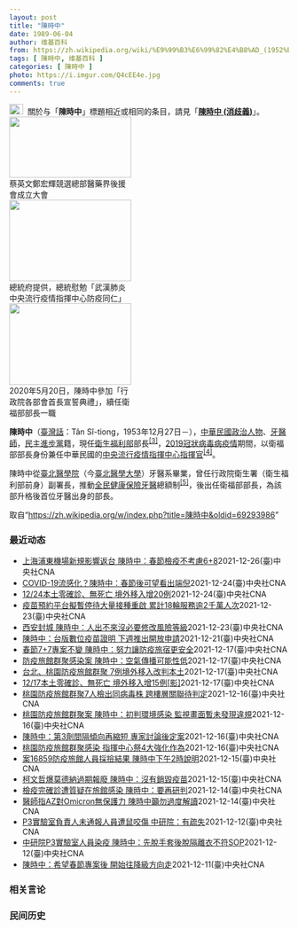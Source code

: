 ```yaml
---
layout: post
title: "陳時中"
date: 1989-06-04
author: 维基百科
from: https://zh.wikipedia.org/wiki/%E9%99%B3%E6%99%82%E4%B8%AD_(1952%E5%B9%B4)
tags: [ 陳時中, 维基百科 ]
categories: [ 陳時中 ]
photo: https://i.imgur.com/Q4cEE4e.jpg
comments: true
---
```

<div class="mw-parser-output"><div id="noteTA-54dafe5e" class="noteTA"><div class="noteTA-group"><div data-noteta-group-source="module" data-noteta-group="Medicine"></div></div></div>
<div role="note" class="hatnote navigation-not-searchable"><a href="/wiki/Wikipedia:%E6%B6%88%E6%AD%A7%E4%B9%89" title="Wikipedia:消歧义"><img alt="Disambig gray.svg" src="//upload.wikimedia.org/wikipedia/commons/thumb/5/5f/Disambig_gray.svg/25px-Disambig_gray.svg.png" decoding="async" width="25" height="19" srcset="//upload.wikimedia.org/wikipedia/commons/thumb/5/5f/Disambig_gray.svg/38px-Disambig_gray.svg.png 1.5x, //upload.wikimedia.org/wikipedia/commons/thumb/5/5f/Disambig_gray.svg/50px-Disambig_gray.svg.png 2x" data-file-width="220" data-file-height="168"></a><style data-mw-deduplicate="TemplateStyles:r67269465">.mw-parser-output .ifmobile>.mobile:nth-child(2n){display:none}</style><span class="ifmobile"><span class="nomobile">&nbsp;&nbsp;</span><span class="mobile"></span></span>關於与「<b>陳時中</b>」標題相近或相同的条目，請見「<b><a href="/wiki/%E9%99%B3%E6%99%82%E4%B8%AD_(%E6%B6%88%E6%AD%A7%E7%BE%A9)" class="mw-disambig" title="陳時中 (消歧義)">陳時中 (消歧義)</a></b>」。</div>

<div class="thumb tright"><div class="thumbinner" style="width:222px;"><a href="/wiki/File:%E9%84%AD%E5%AE%8F%E8%BC%9D%E8%88%87%E9%86%AB%E6%94%BF%E4%BA%BA%E5%A3%AB%E5%90%88%E7%85%A7.jpg" class="image"><img alt="" src="//upload.wikimedia.org/wikipedia/commons/thumb/e/e0/%E9%84%AD%E5%AE%8F%E8%BC%9D%E8%88%87%E9%86%AB%E6%94%BF%E4%BA%BA%E5%A3%AB%E5%90%88%E7%85%A7.jpg/220px-%E9%84%AD%E5%AE%8F%E8%BC%9D%E8%88%87%E9%86%AB%E6%94%BF%E4%BA%BA%E5%A3%AB%E5%90%88%E7%85%A7.jpg" decoding="async" width="220" height="110" class="thumbimage" srcset="//upload.wikimedia.org/wikipedia/commons/thumb/e/e0/%E9%84%AD%E5%AE%8F%E8%BC%9D%E8%88%87%E9%86%AB%E6%94%BF%E4%BA%BA%E5%A3%AB%E5%90%88%E7%85%A7.jpg/330px-%E9%84%AD%E5%AE%8F%E8%BC%9D%E8%88%87%E9%86%AB%E6%94%BF%E4%BA%BA%E5%A3%AB%E5%90%88%E7%85%A7.jpg 1.5x, //upload.wikimedia.org/wikipedia/commons/thumb/e/e0/%E9%84%AD%E5%AE%8F%E8%BC%9D%E8%88%87%E9%86%AB%E6%94%BF%E4%BA%BA%E5%A3%AB%E5%90%88%E7%85%A7.jpg/440px-%E9%84%AD%E5%AE%8F%E8%BC%9D%E8%88%87%E9%86%AB%E6%94%BF%E4%BA%BA%E5%A3%AB%E5%90%88%E7%85%A7.jpg 2x" data-file-width="4160" data-file-height="2080"></a>  <div class="thumbcaption"><div class="magnify"><a href="/wiki/File:%E9%84%AD%E5%AE%8F%E8%BC%9D%E8%88%87%E9%86%AB%E6%94%BF%E4%BA%BA%E5%A3%AB%E5%90%88%E7%85%A7.jpg" class="internal" title="放大"></a></div>蔡英文鄭宏輝競選總部醫藥界後援會成立大會</div></div></div>
<div class="thumb tright"><div class="thumbinner" style="width:222px;"><a href="/wiki/File:02.07_%E7%B8%BD%E7%B5%B1%E6%85%B0%E5%8B%89%E3%80%8C%E5%9A%B4%E9%87%8D%E7%89%B9%E6%AE%8A%E5%82%B3%E6%9F%93%E6%80%A7%E8%82%BA%E7%82%8E%E4%B8%AD%E5%A4%AE%E6%B5%81%E8%A1%8C%E7%96%AB%E6%83%85%E6%8C%87%E6%8F%AE%E4%B8%AD%E5%BF%83%E9%98%B2%E7%96%AB%E5%90%8C%E4%BB%81%E3%80%8D_(49500116692).jpg" class="image"><img alt="" src="//upload.wikimedia.org/wikipedia/commons/thumb/9/95/02.07_%E7%B8%BD%E7%B5%B1%E6%85%B0%E5%8B%89%E3%80%8C%E5%9A%B4%E9%87%8D%E7%89%B9%E6%AE%8A%E5%82%B3%E6%9F%93%E6%80%A7%E8%82%BA%E7%82%8E%E4%B8%AD%E5%A4%AE%E6%B5%81%E8%A1%8C%E7%96%AB%E6%83%85%E6%8C%87%E6%8F%AE%E4%B8%AD%E5%BF%83%E9%98%B2%E7%96%AB%E5%90%8C%E4%BB%81%E3%80%8D_%2849500116692%29.jpg/220px-02.07_%E7%B8%BD%E7%B5%B1%E6%85%B0%E5%8B%89%E3%80%8C%E5%9A%B4%E9%87%8D%E7%89%B9%E6%AE%8A%E5%82%B3%E6%9F%93%E6%80%A7%E8%82%BA%E7%82%8E%E4%B8%AD%E5%A4%AE%E6%B5%81%E8%A1%8C%E7%96%AB%E6%83%85%E6%8C%87%E6%8F%AE%E4%B8%AD%E5%BF%83%E9%98%B2%E7%96%AB%E5%90%8C%E4%BB%81%E3%80%8D_%2849500116692%29.jpg" decoding="async" width="220" height="147" class="thumbimage" srcset="//upload.wikimedia.org/wikipedia/commons/thumb/9/95/02.07_%E7%B8%BD%E7%B5%B1%E6%85%B0%E5%8B%89%E3%80%8C%E5%9A%B4%E9%87%8D%E7%89%B9%E6%AE%8A%E5%82%B3%E6%9F%93%E6%80%A7%E8%82%BA%E7%82%8E%E4%B8%AD%E5%A4%AE%E6%B5%81%E8%A1%8C%E7%96%AB%E6%83%85%E6%8C%87%E6%8F%AE%E4%B8%AD%E5%BF%83%E9%98%B2%E7%96%AB%E5%90%8C%E4%BB%81%E3%80%8D_%2849500116692%29.jpg/330px-02.07_%E7%B8%BD%E7%B5%B1%E6%85%B0%E5%8B%89%E3%80%8C%E5%9A%B4%E9%87%8D%E7%89%B9%E6%AE%8A%E5%82%B3%E6%9F%93%E6%80%A7%E8%82%BA%E7%82%8E%E4%B8%AD%E5%A4%AE%E6%B5%81%E8%A1%8C%E7%96%AB%E6%83%85%E6%8C%87%E6%8F%AE%E4%B8%AD%E5%BF%83%E9%98%B2%E7%96%AB%E5%90%8C%E4%BB%81%E3%80%8D_%2849500116692%29.jpg 1.5x, //upload.wikimedia.org/wikipedia/commons/thumb/9/95/02.07_%E7%B8%BD%E7%B5%B1%E6%85%B0%E5%8B%89%E3%80%8C%E5%9A%B4%E9%87%8D%E7%89%B9%E6%AE%8A%E5%82%B3%E6%9F%93%E6%80%A7%E8%82%BA%E7%82%8E%E4%B8%AD%E5%A4%AE%E6%B5%81%E8%A1%8C%E7%96%AB%E6%83%85%E6%8C%87%E6%8F%AE%E4%B8%AD%E5%BF%83%E9%98%B2%E7%96%AB%E5%90%8C%E4%BB%81%E3%80%8D_%2849500116692%29.jpg/440px-02.07_%E7%B8%BD%E7%B5%B1%E6%85%B0%E5%8B%89%E3%80%8C%E5%9A%B4%E9%87%8D%E7%89%B9%E6%AE%8A%E5%82%B3%E6%9F%93%E6%80%A7%E8%82%BA%E7%82%8E%E4%B8%AD%E5%A4%AE%E6%B5%81%E8%A1%8C%E7%96%AB%E6%83%85%E6%8C%87%E6%8F%AE%E4%B8%AD%E5%BF%83%E9%98%B2%E7%96%AB%E5%90%8C%E4%BB%81%E3%80%8D_%2849500116692%29.jpg 2x" data-file-width="2048" data-file-height="1365"></a>  <div class="thumbcaption"><div class="magnify"><a href="/wiki/File:02.07_%E7%B8%BD%E7%B5%B1%E6%85%B0%E5%8B%89%E3%80%8C%E5%9A%B4%E9%87%8D%E7%89%B9%E6%AE%8A%E5%82%B3%E6%9F%93%E6%80%A7%E8%82%BA%E7%82%8E%E4%B8%AD%E5%A4%AE%E6%B5%81%E8%A1%8C%E7%96%AB%E6%83%85%E6%8C%87%E6%8F%AE%E4%B8%AD%E5%BF%83%E9%98%B2%E7%96%AB%E5%90%8C%E4%BB%81%E3%80%8D_(49500116692).jpg" class="internal" title="放大"></a></div>總統府提供，總統慰勉「武漢肺炎中央流行疫情指揮中心防疫同仁」</div></div></div>
<div class="thumb tright"><div class="thumbinner" style="width:222px;"><a href="/wiki/File:05.20_%E7%B8%BD%E7%B5%B1%E4%B8%BB%E6%8C%81%E3%80%8C%E8%A1%8C%E6%94%BF%E9%99%A2%E5%89%AF%E9%99%A2%E9%95%B7%E6%9A%A8%E5%90%84%E9%83%A8%E6%9C%83%E9%A6%96%E9%95%B7%E5%AE%A3%E8%AA%93%E5%85%B8%E7%A6%AE%E3%80%8D-%E9%99%B3%E6%99%82%E4%B8%AD.jpg" class="image"><img alt="" src="//upload.wikimedia.org/wikipedia/commons/thumb/a/aa/05.20_%E7%B8%BD%E7%B5%B1%E4%B8%BB%E6%8C%81%E3%80%8C%E8%A1%8C%E6%94%BF%E9%99%A2%E5%89%AF%E9%99%A2%E9%95%B7%E6%9A%A8%E5%90%84%E9%83%A8%E6%9C%83%E9%A6%96%E9%95%B7%E5%AE%A3%E8%AA%93%E5%85%B8%E7%A6%AE%E3%80%8D-%E9%99%B3%E6%99%82%E4%B8%AD.jpg/220px-05.20_%E7%B8%BD%E7%B5%B1%E4%B8%BB%E6%8C%81%E3%80%8C%E8%A1%8C%E6%94%BF%E9%99%A2%E5%89%AF%E9%99%A2%E9%95%B7%E6%9A%A8%E5%90%84%E9%83%A8%E6%9C%83%E9%A6%96%E9%95%B7%E5%AE%A3%E8%AA%93%E5%85%B8%E7%A6%AE%E3%80%8D-%E9%99%B3%E6%99%82%E4%B8%AD.jpg" decoding="async" width="220" height="147" class="thumbimage" srcset="//upload.wikimedia.org/wikipedia/commons/thumb/a/aa/05.20_%E7%B8%BD%E7%B5%B1%E4%B8%BB%E6%8C%81%E3%80%8C%E8%A1%8C%E6%94%BF%E9%99%A2%E5%89%AF%E9%99%A2%E9%95%B7%E6%9A%A8%E5%90%84%E9%83%A8%E6%9C%83%E9%A6%96%E9%95%B7%E5%AE%A3%E8%AA%93%E5%85%B8%E7%A6%AE%E3%80%8D-%E9%99%B3%E6%99%82%E4%B8%AD.jpg/330px-05.20_%E7%B8%BD%E7%B5%B1%E4%B8%BB%E6%8C%81%E3%80%8C%E8%A1%8C%E6%94%BF%E9%99%A2%E5%89%AF%E9%99%A2%E9%95%B7%E6%9A%A8%E5%90%84%E9%83%A8%E6%9C%83%E9%A6%96%E9%95%B7%E5%AE%A3%E8%AA%93%E5%85%B8%E7%A6%AE%E3%80%8D-%E9%99%B3%E6%99%82%E4%B8%AD.jpg 1.5x, //upload.wikimedia.org/wikipedia/commons/thumb/a/aa/05.20_%E7%B8%BD%E7%B5%B1%E4%B8%BB%E6%8C%81%E3%80%8C%E8%A1%8C%E6%94%BF%E9%99%A2%E5%89%AF%E9%99%A2%E9%95%B7%E6%9A%A8%E5%90%84%E9%83%A8%E6%9C%83%E9%A6%96%E9%95%B7%E5%AE%A3%E8%AA%93%E5%85%B8%E7%A6%AE%E3%80%8D-%E9%99%B3%E6%99%82%E4%B8%AD.jpg/440px-05.20_%E7%B8%BD%E7%B5%B1%E4%B8%BB%E6%8C%81%E3%80%8C%E8%A1%8C%E6%94%BF%E9%99%A2%E5%89%AF%E9%99%A2%E9%95%B7%E6%9A%A8%E5%90%84%E9%83%A8%E6%9C%83%E9%A6%96%E9%95%B7%E5%AE%A3%E8%AA%93%E5%85%B8%E7%A6%AE%E3%80%8D-%E9%99%B3%E6%99%82%E4%B8%AD.jpg 2x" data-file-width="2508" data-file-height="1672"></a>  <div class="thumbcaption"><div class="magnify"><a href="/wiki/File:05.20_%E7%B8%BD%E7%B5%B1%E4%B8%BB%E6%8C%81%E3%80%8C%E8%A1%8C%E6%94%BF%E9%99%A2%E5%89%AF%E9%99%A2%E9%95%B7%E6%9A%A8%E5%90%84%E9%83%A8%E6%9C%83%E9%A6%96%E9%95%B7%E5%AE%A3%E8%AA%93%E5%85%B8%E7%A6%AE%E3%80%8D-%E9%99%B3%E6%99%82%E4%B8%AD.jpg" class="internal" title="放大"></a></div>2020年5月20日，陳時中參加「行政院各部會首長宣誓典禮」，續任衛福部部長一職</div></div></div>
<p><b>陳時中</b>（<a href="/wiki/%E8%87%BA%E7%81%A3%E8%A9%B1" title="臺灣話">臺灣話</a>：<span lang="nan"><style data-mw-deduplicate="TemplateStyles:r58929728">.mw-parser-output .sans-serif{font-family:-apple-system,BlinkMacSystemFont,"Segoe UI",Roboto,Lato,"Helvetica Neue",Helvetica,Arial,sans-serif}</style><span class="sans-serif"><span lang="nan">Tân Sî-tiong</span></span></span>，1953年12月27日<span class="useeditintro" title="Template:BLP editintro">－</span>），<a href="/wiki/%E4%B8%AD%E8%8F%AF%E6%B0%91%E5%9C%8B" title="中華民國">中華民國</a><a href="/wiki/%E6%94%BF%E6%B2%BB%E4%BA%BA%E7%89%A9" title="政治人物">政治人物</a>、<a href="/wiki/%E7%89%99%E9%86%AB%E5%B8%AB" class="mw-redirect" title="牙醫師">牙醫師</a>，<a href="/wiki/%E6%B0%91%E4%B8%BB%E9%80%B2%E6%AD%A5%E9%BB%A8" title="民主進步黨">民主進步黨</a>籍，現任<a href="/wiki/%E4%B8%AD%E8%8F%AF%E6%B0%91%E5%9C%8B%E8%A1%9B%E7%94%9F%E7%A6%8F%E5%88%A9%E9%83%A8" title="中華民國衛生福利部">衛生福利部</a>部長<sup id="cite_ref-3" class="reference"><a href="#cite_note-3">[3]</a></sup>，<a href="/wiki/2019%E5%86%A0%E7%8B%80%E7%97%85%E6%AF%92%E7%97%85%E8%87%BA%E7%81%A3%E7%96%AB%E6%83%85" title="2019冠狀病毒病臺灣疫情">2019冠狀病毒病疫情</a>期間，以衛福部部長身份兼任中華民國的<a href="/wiki/%E5%9C%8B%E5%AE%B6%E8%A1%9B%E7%94%9F%E6%8C%87%E6%8F%AE%E4%B8%AD%E5%BF%83%E4%B8%AD%E5%A4%AE%E6%B5%81%E8%A1%8C%E7%96%AB%E6%83%85%E6%8C%87%E6%8F%AE%E4%B8%AD%E5%BF%83" title="國家衛生指揮中心中央流行疫情指揮中心">中央流行疫情指揮中心</a><a href="/wiki/%E6%8C%87%E6%8F%AE%E5%AE%98" title="指揮官">指揮官</a><sup id="cite_ref-4" class="reference"><a href="#cite_note-4">[4]</a></sup>。
</p><p>陳時中從<a href="/wiki/%E8%87%BA%E5%8C%97%E9%86%AB%E5%AD%B8%E9%99%A2" class="mw-redirect" title="臺北醫學院">臺北醫學院</a>（今<a href="/wiki/%E8%87%BA%E5%8C%97%E9%86%AB%E5%AD%B8%E5%A4%A7%E5%AD%B8" title="臺北醫學大學">臺北醫學大學</a>）牙醫系畢業，曾任行政院衛生署（衛生福利部前身）副署長，推動<a href="/wiki/%E5%85%A8%E6%B0%91%E5%81%A5%E5%BA%B7%E4%BF%9D%E9%9A%AA" title="全民健康保險">全民健康保險</a><a href="/wiki/%E7%89%99%E9%86%AB" title="牙醫">牙醫</a>總額制<sup id="cite_ref-5" class="reference"><a href="#cite_note-5">[5]</a></sup>，後出任衛福部部長，為該部升格後首位牙醫出身的部長。
</p>
</div><noscript><img src="//zh.wikipedia.org/wiki/Special:CentralAutoLogin/start?type=1x1" alt="" title="" width="1" height="1" style="border: none; position: absolute;"></noscript>
<div class="printfooter">取自“<a dir="ltr" href="https://zh.wikipedia.org/w/index.php?title=陳時中&amp;oldid=69293986">https://zh.wikipedia.org/w/index.php?title=陳時中&amp;oldid=69293986</a>”</div><div id="recent-news"><h3>最近动态</h3><ul><li><a href="https://nodebe4.github.io/waimei/2021-12-26/%E4%B8%8A%E6%B5%B7%E6%B5%A6%E6%9D%B1%E6%A9%9F%E5%A0%B4%E6%96%B0%E8%A6%8F%E5%BD%B1%E9%9F%BF%E8%BF%94%E5%8F%B0-%E9%99%B3%E6%99%82%E4%B8%AD-%E6%98%A5%E7%AF%80%E6%AA%A2%E7%96%AB%E4%B8%8D%E8%80%83%E6%85%AE6+8" title="上海浦東機場新規影響返台 陳時中：春節檢疫不考慮6+8—— 春節檢疫專案選擇7+7方案的民眾，自21日起陸續期滿，凡PCR檢測陰性且居家檢疫符合規定，即可返家檢疫。（中央社製圖） （中央社記者陳...">上海浦東機場新規影響返台 陳時中：春節檢疫不考慮6+8</a><time>2021-12-26</time><a class="tag">(臺)中央社CNA</a></li>
<li><a href="https://nodebe4.github.io/waimei/2021-12-24/COVID-19%E6%B5%81%E6%84%9F%E5%8C%96-%E9%99%B3%E6%99%82%E4%B8%AD-%E6%98%A5%E7%AF%80%E5%BE%8C%E5%8F%AF%E6%9C%9B%E7%9C%8B%E5%87%BA%E7%AB%AF%E5%80%AA" title="COVID-19流感化？陳時中：春節後可望看出端倪—— 針對COVID-19疫情是否流感化，指揮中心指揮官陳時中25日表示，最快明年春節後能看出疫情走向。（中央社檔案照片） （中央社記者張茗喧台...">COVID-19流感化？陳時中：春節後可望看出端倪</a><time>2021-12-24</time><a class="tag">(臺)中央社CNA</a></li>
<li><a href="https://nodebe4.github.io/waimei/2021-12-24/12-24%E6%9C%AC%E5%9C%9F%E9%9B%B6%E7%A2%BA%E8%A8%BA-%E7%84%A1%E6%AD%BB%E4%BA%A1-%E5%A2%83%E5%A4%96%E7%A7%BB%E5%85%A5%E5%A2%9E20%E4%BE%8B" title="12/24本土零確診、無死亡 境外移入增20例—— 國內24日本土零確診，新增20例境外移入病例。（中央社檔案照片） （中央社記者張茗喧、江慧珺台北24日電）中央流行疫情指揮中心指揮官陳時中宣布...">12/24本土零確診、無死亡 境外移入增20例</a><time>2021-12-24</time><a class="tag">(臺)中央社CNA</a></li>
<li><a href="https://nodebe4.github.io/waimei/2021-12-23/%E7%96%AB%E8%8B%97%E9%A0%90%E7%B4%84%E5%B9%B3%E5%8F%B0%E6%93%AC%E6%9A%AB%E5%81%9C%E5%BE%85%E5%A4%A7%E9%87%8F%E6%8E%A5%E7%A8%AE%E9%87%8D%E5%95%9F-%E7%B4%AF%E8%A8%8818%E8%BC%AA%E6%9C%8D%E5%8B%99%E9%80%BE2%E5%8D%83%E8%90%AC%E4%BA%BA%E6%AC%A1" title="疫苗預約平台擬暫停待大量接種重啟 累計18輪服務逾2千萬人次—— 公費疫苗預約平台累計服務逾2000萬人次。指揮官陳時中23日表示，預約平台可能會暫停運作，待第3劑疫苗大量接種、需調配量能時再重...">疫苗預約平台擬暫停待大量接種重啟 累計18輪服務逾2千萬人次</a><time>2021-12-23</time><a class="tag">(臺)中央社CNA</a></li>
<li><a href="https://nodebe4.github.io/waimei/2021-12-23/%E8%A5%BF%E5%AE%89%E5%B0%81%E5%9F%8E-%E9%99%B3%E6%99%82%E4%B8%AD-%E4%BA%BA%E5%87%BA%E4%B8%8D%E4%BE%86%E6%B2%92%E5%BF%85%E8%A6%81%E4%BF%AE%E6%94%B9%E9%A2%A8%E9%9A%AA%E7%AD%89%E7%B4%9A" title="西安封城 陳時中：人出不來沒必要修改風險等級—— 中國陝西省西安市23日起封城。指揮官陳時中表示，封城後人出不來，沒必要修改西安風險等級。圖為西安鐵路警察加強防疫管制。（中新社） （中央社記者陳...">西安封城 陳時中：人出不來沒必要修改風險等級</a><time>2021-12-23</time><a class="tag">(臺)中央社CNA</a></li>
<li><a href="https://nodebe4.github.io/waimei/2021-12-21/%E9%99%B3%E6%99%82%E4%B8%AD-%E5%8F%B0%E7%89%88%E6%95%B8%E4%BD%8D%E7%96%AB%E8%8B%97%E8%AD%89%E6%98%8E-%E4%B8%8B%E9%80%B1%E6%8E%A8%E5%87%BA%E9%96%8B%E6%94%BE%E7%94%B3%E8%AB%8B" title="陳時中：台版數位疫苗證明 下週推出開放申請—— 指揮中心指揮官陳時中22日表示，台灣版數位疫苗證明預計下週推出，屆時將開放民眾申請使用。（中央社檔案照片） （中央社記者張茗喧台北22日電）歐盟今...">陳時中：台版數位疫苗證明 下週推出開放申請</a><time>2021-12-21</time><a class="tag">(臺)中央社CNA</a></li>
<li><a href="https://nodebe4.github.io/waimei/2021-12-17/%E6%98%A5%E7%AF%807+7%E5%B0%88%E6%A1%88%E4%B8%8D%E8%AE%8A-%E9%99%B3%E6%99%82%E4%B8%AD-%E5%8A%AA%E5%8A%9B%E8%AE%93%E9%98%B2%E7%96%AB%E6%97%85%E5%AE%BF%E6%9B%B4%E5%AE%89%E5%85%A8" title="春節7+7專案不變 陳時中：努力讓防疫旅宿更安全—— 防疫旅館群聚案讓外界關注春節檢疫7+7專案是否檢討調整，指揮官陳時中17日直言「沒必要」。（中央社製圖） （中央社記者江慧珺、張茗喧台北17...">春節7+7專案不變 陳時中：努力讓防疫旅宿更安全</a><time>2021-12-17</time><a class="tag">(臺)中央社CNA</a></li>
<li><a href="https://nodebe4.github.io/waimei/2021-12-17/%E9%98%B2%E7%96%AB%E6%97%85%E9%A4%A8%E7%BE%A4%E8%81%9A%E6%84%9F%E6%9F%93%E6%A1%88-%E9%99%B3%E6%99%82%E4%B8%AD-%E7%A9%BA%E6%B0%A3%E5%82%B3%E6%92%AD%E5%8F%AF%E8%83%BD%E6%80%A7%E4%BD%8E" title="防疫旅館群聚感染案 陳時中：空氣傳播可能性低—— （中央社記者張茗喧、江慧珺台北17日電）台北、桃園防疫旅館相繼爆發群聚感染疫情，傳染途徑眾說紛紜。指揮中心指揮官陳時中認為，透過空氣傳播可能性低...">防疫旅館群聚感染案  陳時中：空氣傳播可能性低</a><time>2021-12-17</time><a class="tag">(臺)中央社CNA</a></li>
<li><a href="https://nodebe4.github.io/waimei/2021-12-17/%E5%8F%B0%E5%8C%97-%E6%A1%83%E5%9C%92%E9%98%B2%E7%96%AB%E6%97%85%E9%A4%A8%E7%BE%A4%E8%81%9A-7%E4%BE%8B%E5%A2%83%E5%A4%96%E7%A7%BB%E5%85%A5%E6%94%B9%E5%88%A4%E6%9C%AC%E5%9C%9F" title="台北、桃園防疫旅館群聚 7例境外移入改判本土—— 台北、桃園出現防疫旅館群聚感染，指揮中心指揮官陳時中17日宣布，7例COVID-19境外移入病例改判為本土病例。（中央社檔案照片） （中央社記者...">台北、桃園防疫旅館群聚 7例境外移入改判本土</a><time>2021-12-17</time><a class="tag">(臺)中央社CNA</a></li>
<li><a href="https://nodebe4.github.io/waimei/2021-12-17/12-17%E6%9C%AC%E5%9C%9F%E9%9B%B6%E7%A2%BA%E8%A8%BA-%E7%84%A1%E6%AD%BB%E4%BA%A1-%E5%A2%83%E5%A4%96%E7%A7%BB%E5%85%A5%E5%A2%9E15%E4%BE%8B-%E5%BD%B1" title="12/17本土零確診、無死亡 境外移入增15例[影]—— 中央流行疫情指揮中心指揮官陳時中宣布，17日本土零確診，也沒有新增死亡個案。（中央社檔案照片） （中央社記者張茗喧、江慧珺台北17日電）...">12/17本土零確診、無死亡  境外移入增15例[影]</a><time>2021-12-17</time><a class="tag">(臺)中央社CNA</a></li>
<li><a href="https://nodebe4.github.io/waimei/2021-12-16/%E6%A1%83%E5%9C%92%E9%98%B2%E7%96%AB%E6%97%85%E9%A4%A8%E7%BE%A4%E8%81%9A7%E4%BA%BA%E6%AA%A2%E5%87%BA%E5%90%8C%E7%97%85%E6%AF%92%E6%A0%AA-%E8%B7%A8%E6%A8%93%E5%B1%A4%E9%97%9C%E8%81%AF%E5%BE%85%E5%88%A4%E5%AE%9A" title="桃園防疫旅館群聚7人檢出同病毒株 跨樓層關聯待判定—— 桃園市某防疫旅館先後出現8例COVID-19確診個案，中央流行疫情指揮中心指揮官陳時中（中）17日表示，其中7人檢出同病毒株，6人同住6樓...">桃園防疫旅館群聚7人檢出同病毒株 跨樓層關聯待判定</a><time>2021-12-16</time><a class="tag">(臺)中央社CNA</a></li>
<li><a href="https://nodebe4.github.io/waimei/2021-12-16/%E6%A1%83%E5%9C%92%E9%98%B2%E7%96%AB%E6%97%85%E9%A4%A8%E7%BE%A4%E8%81%9A%E6%A1%88-%E9%99%B3%E6%99%82%E4%B8%AD-%E5%88%9D%E5%88%A4%E7%92%B0%E5%A2%83%E6%84%9F%E6%9F%93-%E7%9B%A3%E8%A6%96%E7%95%AB%E9%9D%A2%E6%9A%AB%E6%9C%AA%E7%99%BC%E7%8F%BE%E9%81%95%E8%A6%8F" title="桃園防疫旅館群聚案 陳時中：初判環境感染 監視畫面暫未發現違規—— 桃園防疫旅館發生群聚疫情，指揮中心指揮官陳時中16日表示，初步推測是環境感染所致，調閱監視器畫面暫無發現違規。（中央社製圖） ...">桃園防疫旅館群聚案 陳時中：初判環境感染 監視畫面暫未發現違規</a><time>2021-12-16</time><a class="tag">(臺)中央社CNA</a></li>
<li><a href="https://nodebe4.github.io/waimei/2021-12-16/%E9%99%B3%E6%99%82%E4%B8%AD-%E7%AC%AC3%E5%8A%91%E9%96%93%E9%9A%94%E5%82%BE%E5%90%91%E5%86%8D%E7%B8%AE%E7%9F%AD-%E5%B0%88%E5%AE%B6%E8%A8%8E%E8%AB%96%E5%BE%8C%E5%AE%9A%E6%A1%88" title="陳時中：第3劑間隔傾向再縮短 專家討論後定案—— 指揮中心因應國際Omicron變異株疫情與國內防疫旅館群聚感染，指揮官陳時中16日坦言，傾向縮短第3劑疫苗接種間隔。圖為台北車站大廳接種站。（中...">陳時中：第3劑間隔傾向再縮短  專家討論後定案</a><time>2021-12-16</time><a class="tag">(臺)中央社CNA</a></li>
<li><a href="https://nodebe4.github.io/waimei/2021-12-16/%E6%A1%83%E5%9C%92%E9%98%B2%E7%96%AB%E6%97%85%E9%A4%A8%E7%BE%A4%E8%81%9A%E6%84%9F%E6%9F%93-%E6%8C%87%E6%8F%AE%E4%B8%AD%E5%BF%83%E7%A5%AD4%E5%A4%A7%E5%BC%B7%E5%8C%96%E4%BD%9C%E7%82%BA" title="桃園防疫旅館群聚感染 指揮中心祭4大強化作為—— 指揮中心指揮官陳時中16日針對防疫旅宿宣布加強4大作為，包括增加採檢次數、有症狀即採檢、查核防疫旅館、檢視通風空調。（中央社製圖） （中央社記者...">桃園防疫旅館群聚感染 指揮中心祭4大強化作為</a><time>2021-12-16</time><a class="tag">(臺)中央社CNA</a></li>
<li><a href="https://nodebe4.github.io/waimei/2021-12-15/%E6%A1%8816859%E9%98%B2%E7%96%AB%E6%97%85%E9%A4%A8%E4%BA%BA%E5%93%A1%E6%8E%A1%E6%92%BF%E7%B5%90%E6%9E%9C-%E9%99%B3%E6%99%82%E4%B8%AD%E4%B8%8B%E5%8D%882%E6%99%82%E8%AA%AA%E6%98%8E" title="案16859防疫旅館人員採撿結果 陳時中下午2時說明—— 案16859於檢疫期滿後確診，住隔壁的旅客也確診，疫情指揮中心指揮官陳時中16日下午2時記者會說明兩人病毒定序及防疫旅館員工採撿結果。（...">案16859防疫旅館人員採撿結果 陳時中下午2時說明</a><time>2021-12-15</time><a class="tag">(臺)中央社CNA</a></li>
<li><a href="https://nodebe4.github.io/waimei/2021-12-15/%E6%9F%AF%E6%96%87%E5%93%B2%E7%88%86%E8%8E%AB%E5%BE%B7%E7%B4%8D%E9%81%8E%E6%9C%9F%E5%A0%B1%E5%BB%A2-%E9%99%B3%E6%99%82%E4%B8%AD-%E6%B2%92%E6%9C%89%E9%8A%B7%E6%AF%80%E7%96%AB%E8%8B%97" title="柯文哲爆莫德納過期報廢 陳時中：沒有銷毀疫苗—— 台北市長柯文哲15日在廣播節目爆料有一批莫德納疫苗過期報廢；衛生福利部長陳時中表示，沒有銷毀莫德納疫苗的狀況。（中央社檔案照片） （中央社記者郭...">柯文哲爆莫德納過期報廢 陳時中：沒有銷毀疫苗</a><time>2021-12-15</time><a class="tag">(臺)中央社CNA</a></li>
<li><a href="https://nodebe4.github.io/waimei/2021-12-14/%E6%AA%A2%E7%96%AB%E5%AE%8C%E7%A2%BA%E8%A8%BA%E9%81%AD%E8%B3%AA%E7%96%91%E5%9C%A8%E6%97%85%E9%A4%A8%E6%84%9F%E6%9F%93-%E9%99%B3%E6%99%82%E4%B8%AD-%E8%A6%81%E5%86%8D%E7%A0%94%E5%88%A4" title="檢疫完確診遭質疑在旅館感染 陳時中：要再研判—— （中央社記者郭建伸台北15日電）中央流行疫情指揮中心昨天公布境外移入個案16859，有專家認為可能是在防疫旅館感染，衛福部長陳時中今天在立法院表...">檢疫完確診遭質疑在旅館感染  陳時中：要再研判</a><time>2021-12-14</time><a class="tag">(臺)中央社CNA</a></li>
<li><a href="https://nodebe4.github.io/waimei/2021-12-14/%E9%86%AB%E5%B8%AB%E6%8C%87AZ%E5%B0%8DOmicron%E7%84%A1%E4%BF%9D%E8%AD%B7%E5%8A%9B-%E9%99%B3%E6%99%82%E4%B8%AD%E7%B1%B2%E5%8B%BF%E9%81%8E%E5%BA%A6%E8%A7%A3%E8%AE%80" title="醫師指AZ對Omicron無保護力 陳時中籲勿過度解讀—— 有醫師指打2劑AZ疫苗對Omicron保護力趨近0；指揮中心指揮官陳時中14日表示，沒聽過這種說法。（中央社檔案照片） （中央社記者張...">醫師指AZ對Omicron無保護力 陳時中籲勿過度解讀</a><time>2021-12-14</time><a class="tag">(臺)中央社CNA</a></li>
<li><a href="https://nodebe4.github.io/waimei/2021-12-12/P3%E5%AF%A6%E9%A9%97%E5%AE%A4%E8%B2%A0%E8%B2%AC%E4%BA%BA%E6%9C%AA%E9%80%9A%E5%A0%B1%E4%BA%BA%E5%93%A1%E9%81%AD%E9%BC%A0%E5%92%AC%E5%82%B7-%E4%B8%AD%E7%A0%94%E9%99%A2-%E6%9C%89%E7%96%8F%E5%A4%B1" title="P3實驗室負責人未通報人員遭鼠咬傷 中研院：有疏失—— 立法院社會福利及衛生環境委員會13日邀請衛福部長陳時中（右）、中研院院長廖俊智（左）就「中央研究院P3研究室實驗人員確診COVID-19（...">P3實驗室負責人未通報人員遭鼠咬傷 中研院：有疏失</a><time>2021-12-12</time><a class="tag">(臺)中央社CNA</a></li>
<li><a href="https://nodebe4.github.io/waimei/2021-12-12/%E4%B8%AD%E7%A0%94%E9%99%A2P3%E5%AF%A6%E9%A9%97%E5%AE%A4%E4%BA%BA%E5%93%A1%E6%9F%93%E7%96%AB-%E9%99%B3%E6%99%82%E4%B8%AD-%E5%85%88%E8%84%AB%E6%89%8B%E5%A5%97%E5%BE%8C%E8%84%AB%E9%9A%94%E9%9B%A2%E8%A1%A3%E4%B8%8D%E7%AC%A6SOP" title="中研院P3實驗室人員染疫 陳時中：先脫手套後脫隔離衣不符SOP—— （中央社記者陳婕翎台北12日電）一名已離職的中央研究院P3實驗室人員確診COVID-19，中央流行疫情指揮中心指揮官陳時中今天...">中研院P3實驗室人員染疫  陳時中：先脫手套後脫隔離衣不符SOP</a><time>2021-12-12</time><a class="tag">(臺)中央社CNA</a></li>
<li><a href="https://nodebe4.github.io/waimei/2021-12-11/%E9%99%B3%E6%99%82%E4%B8%AD-%E5%B8%8C%E6%9C%9B%E6%98%A5%E7%AF%80%E5%B0%88%E6%A1%88%E5%BE%8C-%E9%96%8B%E5%A7%8B%E5%BE%80%E9%99%8D%E7%B4%9A%E6%96%B9%E5%90%91%E8%B5%B0" title="陳時中：希望春節專案後 開始往降級方向走—— （中央社記者葉素萍台北12日電）中央流行疫情指揮中心指揮官陳時中今天說，他希望春節專案完畢後，就開始往降級的方向走；另外，對於有專家建議準備總人口2...">陳時中：希望春節專案後  開始往降級方向走</a><time>2021-12-11</time><a class="tag">(臺)中央社CNA</a></li>
</ul></div><div id="open-opinion"><h3>相关言论</h3><ul></ul></div><div id="mjls-record"><h3>民间历史</h3><ul></ul></div>